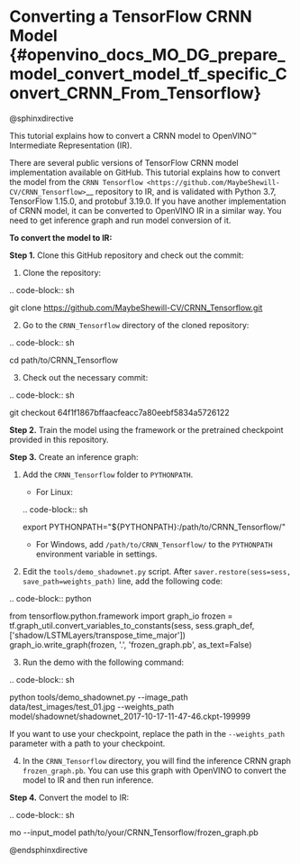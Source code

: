 # Converting a TensorFlow CRNN Model {#openvino_docs_MO_DG_prepare_model_convert_model_tf_specific_Convert_CRNN_From_Tensorflow}

@sphinxdirective

This tutorial explains how to convert a CRNN model to OpenVINO™ Intermediate Representation (IR).

There are several public versions of TensorFlow CRNN model implementation available on GitHub. This tutorial explains how to convert the model from
the `CRNN Tensorflow <https://github.com/MaybeShewill-CV/CRNN_Tensorflow>`__ repository to IR, and is validated with Python 3.7, TensorFlow 1.15.0, and protobuf 3.19.0.
If you have another implementation of CRNN model, it can be converted to OpenVINO IR in a similar way. You need to get inference graph and run model conversion of it.

**To convert the model to IR:**

**Step 1.** Clone this GitHub repository and check out the commit:

1. Clone the repository:

.. code-block:: sh

   git clone https://github.com/MaybeShewill-CV/CRNN_Tensorflow.git

2. Go to the ``CRNN_Tensorflow`` directory of the cloned repository:

.. code-block:: sh
   
   cd path/to/CRNN_Tensorflow

3. Check out the necessary commit:

.. code-block:: sh
   
   git checkout 64f1f1867bffaacfeacc7a80eebf5834a5726122


**Step 2.** Train the model using the framework or the pretrained checkpoint provided in this repository.


**Step 3.** Create an inference graph:
   
1. Add the ``CRNN_Tensorflow`` folder to ``PYTHONPATH``.

   * For Linux:

   .. code-block:: sh

      export PYTHONPATH="${PYTHONPATH}:/path/to/CRNN_Tensorflow/"


   * For  Windows, add ``/path/to/CRNN_Tensorflow/`` to the ``PYTHONPATH`` environment variable in settings.



2. Edit the ``tools/demo_shadownet.py`` script. After ``saver.restore(sess=sess, save_path=weights_path)`` line, add the following code:

.. code-block:: python

   from tensorflow.python.framework import graph_io
   frozen = tf.graph_util.convert_variables_to_constants(sess, sess.graph_def, ['shadow/LSTMLayers/transpose_time_major'])
   graph_io.write_graph(frozen, '.', 'frozen_graph.pb', as_text=False)

3. Run the demo with the following command:

.. code-block:: sh

   python tools/demo_shadownet.py --image_path data/test_images/test_01.jpg --weights_path model/shadownet/shadownet_2017-10-17-11-47-46.ckpt-199999


If you want to use your checkpoint, replace the path in the ``--weights_path`` parameter with a path to your checkpoint.
   
4. In the ``CRNN_Tensorflow`` directory, you will find the inference CRNN graph ``frozen_graph.pb``. You can use this graph with OpenVINO to convert the model to IR and then run inference.

**Step 4.** Convert the model to IR:

.. code-block:: sh

   mo --input_model path/to/your/CRNN_Tensorflow/frozen_graph.pb

@endsphinxdirective
